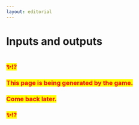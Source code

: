```yaml
---
layout: editorial
---
```


# Inputs and outputs

<figure><img src="../../../../../.gitbook/assets/pexels-btgl-♡-3689671 (1).jpg" alt=""><figcaption></figcaption></figure>

### <mark style="color:red;">✨⁉️</mark>&#x20;

### <mark style="color:red;">This page is being generated by the game.</mark>&#x20;

### <mark style="color:red;">Come back later.</mark>

### <mark style="color:red;">✨⁉️</mark>
